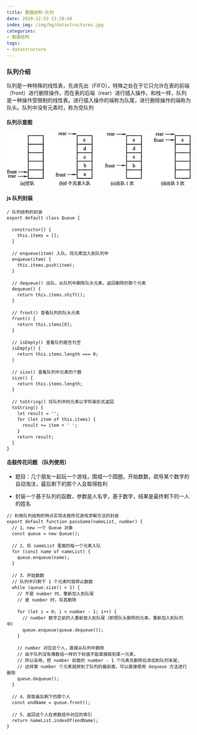 ```yaml
---
title: 数据结构-队列
date: 2020-12-23 11:28:49
index_img: /img/bg/datastructures.jpg
categories:
- 数据结构
tags:
- datastructure
---
```


### 队列介绍

队列是一种特殊的线性表，先进先出（FIFO），特殊之处在于它只允许在表的前端（front）进行删除操作，而在表的后端（rear）进行插入操作，和栈一样，队列是一种操作受限制的线性表。进行插入操作的端称为队尾，进行删除操作的端称为队头。队列中没有元素时，称为空队列

#### 队列示意图
![](/img/dataStructures/queue.jpg)

#### js 队列封装

```
/ 队列结构的封装
export default class Queue {

  constructor() {
    this.items = [];
  }

  // enqueue(item) 入队，将元素加入到队列中
  enqueue(item) {
    this.items.push(item);
  }

  // dequeue() 出队，从队列中删除队头元素，返回删除的那个元素
  dequeue() {
    return this.items.shift();
  }

  // front() 查看队列的队头元素
  front() {
    return this.items[0];
  }

  // isEmpty() 查看队列是否为空
  isEmpty() {
    return this.items.length === 0;
  }

  // size() 查看队列中元素的个数
  size() {
    return this.items.length;
  }

  // toString() 将队列中的元素以字符串形式返回
  toString() {
    let result = '';
    for (let item of this.items) {
      result += item + ' ';
    }
    return result;
  }
}

```

#### 击鼓传花问题 （队列使用）

- 题目：几个朋友一起玩一个游戏，围城一个圆圈，开始数数，疏导某个数字的自动淘汰，最后剩下的那个人会取得胜利

- 封装一个基于队列的函数，参数是人名字，基于数字，结果是最终剩下的一人的姓名

```
// 利用队列结构的特点实现击鼓传花游戏求解方法的封装
export default function passGame(nameList, number) {
  // 1、new 一个 Queue 对象
  const queue = new Queue();

  // 2、将 nameList 里面的每一个元素入队
  for (const name of nameList) {
    queue.enqueue(name);
  }

  // 3、开始数数
  // 队列中只剩下 1 个元素时就停止数数
  while (queue.size() > 1) {
    // 不是 number 时，重新加入到队尾
    // 是 number 时，将其删除

    for (let i = 0; i < number - 1; i++) {
      // number 数字之前的人重新放入到队尾（即把队头删除的元素，重新加入到队列中）
      queue.enqueue(queue.dequeue());
    }

    // number 对应这个人，直接从队列中删除
    // 由于队列没有像数组一样的下标值不能直接取到某一元素，
    // 所以采用，把 number 前面的 number - 1 个元素先删除后添加到队列末尾，
    // 这样第 number 个元素就排到了队列的最前面，可以直接使用 dequeue 方法进行删除
    queue.dequeue();
  }

  // 4、获取最后剩下的那个人
  const endName = queue.front();

  // 5、返回这个人在原数组中对应的索引
  return nameList.indexOf(endName);
}

```
